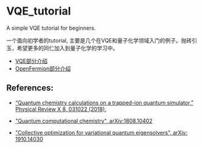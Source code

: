 # VQE_tutorial
A simple VQE tutorial for beginners.

一个面向初学者的tutorial, 主要是几个在VQE和量子化学领域入门的例子。抛砖引玉，希望更多的同仁加入到量子化学的学习中。
* [VQE部分介绍](https://github.com/QuContractor/VQE_tutorial/blob/master/VQE_tutorial_1.ipynb)
* [OpenFermion部分介绍](https://github.com/QuContractor/VQE_tutorial/blob/master/OpenFermion_tutorial.ipynb)

## References:
* [“Quantum chemistry calculations on a trapped-ion quantum simulator,” Physical Review X 8, 031022 (2018).](http://dx.doi.org/10.1103/PhysRevX.8.031022)

* ["Quantum computational chemistry", arXiv:1808.10402](https://arxiv.org/abs/1808.10402)

* ["Collective optimization for variational quantum eigensolvers", arXiv: 1910.14030](https://arxiv.org/abs/1910.14030)
